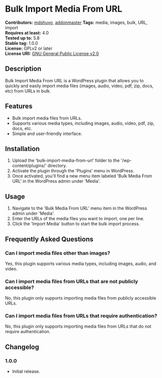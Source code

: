 # Bulk Import Media From URL

**Contributors:** [mdshuvo](https://profiles.wordpress.org/mdshuvo), [addonmaster](https://profiles.wordpress.org/addonmaster)
**Tags:** media, images, bulk, URL, import  
**Requires at least:** 4.0  
**Tested up to:** 5.8  
**Stable tag:** 1.0.0  
**License:** GPLv2 or later  
**License URI:** [GNU General Public License v2.0](http://www.gnu.org/licenses/gpl-2.0.html)

## Description

Bulk Import Media From URL is a WordPress plugin that allows you to quickly and easily import media files (images, audio, video, pdf, zip, docs, etc) from URLs in bulk.

## Features

- Bulk import media files from URLs.
- Supports various media types, including images, audio, video, pdf, zip, docs, etc.
- Simple and user-friendly interface.

## Installation

1. Upload the 'bulk-import-media-from-url' folder to the '/wp-content/plugins/' directory.
2. Activate the plugin through the 'Plugins' menu in WordPress.
3. Once activated, you'll find a new menu item labeled 'Bulk Media From URL' in the WordPress admin under 'Media'.

## Usage

1. Navigate to the 'Bulk Media From URL' menu item in the WordPress admin under 'Media'.
2. Enter the URLs of the media files you want to import, one per line.
3. Click the 'Import Media' button to start the bulk import process.

## Frequently Asked Questions

### Can I import media files other than images?
Yes, this plugin supports various media types, including images, audio, and video.

### Can I import media files from URLs that are not publicly accessible?
No, this plugin only supports importing media files from publicly accessible URLs.

### Can I import media files from URLs that require authentication?
No, this plugin only supports importing media files from URLs that do not require authentication.

## Changelog

### 1.0.0
- Initial release.